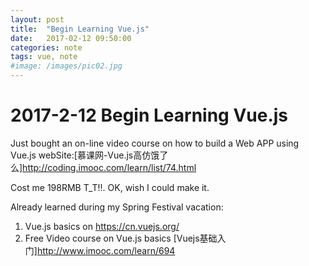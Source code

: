 ```yaml
---
layout: post
title:  "Begin Learning Vue.js"
date:   2017-02-12 09:50:00
categories: note
tags: vue, note
#image: /images/pic02.jpg
---
```

# 2017-2-12 Begin Learning Vue.js
Just bought an on-line video course on how to build a Web APP using Vue.js
webSite:[慕课网-Vue.js高仿饿了么]<http://coding.imooc.com/learn/list/74.html>

Cost me 198RMB T_T!!.
OK, wish I could make it.

Already learned during my Spring Festival vacation:
1. Vue.js basics on <https://cn.vuejs.org/>
2. Free Video course on Vue.js basics [Vuejs基础入门]<http://www.imooc.com/learn/694>




